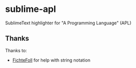 sublime-apl
===========

SublimeText highlighter for "A Programming Language" (APL)

Thanks
------

Thanks to:

  * [FichteFoll](http://github.com/FichteFoll/) for help with string notation